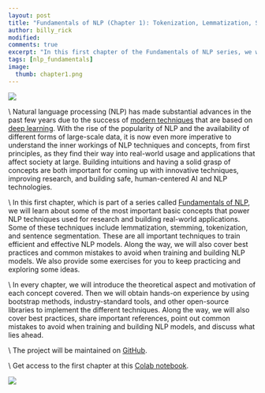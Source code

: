 ```yaml
---
layout: post
title: "Fundamentals of NLP (Chapter 1): Tokenization, Lemmatization, Stemming, and Sentence Segmentation"
author: billy_rick
modified:
comments: true
excerpt: "In this first chapter of the Fundamentals of NLP series, we will learn about lemmatization, stemming, tokenization, and sentence segmentation."
tags: [nlp_fundamentals]
image:
  thumb: chapter1.png
---
```


![](https://miro.medium.com/max/1193/1*Qtz7CEKPnMyGx-62YqHcCg.png)

\\
Natural language processing (NLP) has made substantial advances in the past few years due to the success of [modern techniques](https://nlpoverview.com/) that are based on [deep learning](https://en.wikipedia.org/wiki/Deep_learning). With the rise of the popularity of NLP and the availability of different forms of large-scale data, it is now even more imperative to understand the inner workings of NLP techniques and concepts, from first principles, as they find their way into real-world usage and applications that affect society at large. Building intuitions and having a solid grasp of concepts are both important for coming up with innovative techniques, improving research, and building safe, human-centered AI and NLP technologies.


\\
In this first chapter, which is part of a series called [Fundamentals of NLP](https://github.com/dair-ai/nlp_fundamentals), we will learn about some of the most important basic concepts that power NLP techniques used for research and building real-world applications. Some of these techniques include lemmatization, stemming, tokenization, and sentence segmentation. These are all important techniques to train efficient and effective NLP models. Along the way, we will also cover best practices and common mistakes to avoid when training and building NLP models. We also provide some exercises for you to keep practicing and exploring some ideas.

\\
In every chapter, we will introduce the theoretical aspect and motivation of each concept covered. Then we will obtain hands-on experience by using bootstrap methods, industry-standard tools, and other open-source libraries to implement the different techniques. Along the way, we will also cover best practices, share important references, point out common mistakes to avoid when training and building NLP models, and discuss what lies ahead.

\\
The project will be maintained on [GitHub](https://github.com/dair-ai/nlp_fundamentals).

\\
Get access to the first chapter at this [Colab notebook](https://colab.research.google.com/drive/18ZnEnXKLQkkJoBXMZR2rspkWSm9EiDuZ).

![](https://miro.medium.com/max/640/1*mS5NcoJ_c8hYTjiJsuu_8g.gif)

